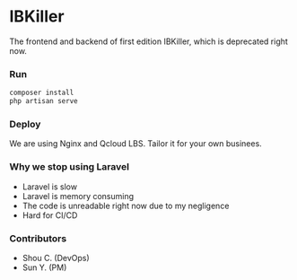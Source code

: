 # IBKiller

The frontend and backend of first edition IBKiller, which is deprecated right now.

### Run

```bash
composer install
php artisan serve
```

### Deploy
We are using Nginx and Qcloud LBS. Tailor it for your own businees.

### Why we stop using Laravel
* Laravel is slow
* Laravel is memory consuming
* The code is unreadable right now due to my negligence
* Hard for CI/CD

### Contributors
* Shou C. (DevOps)
* Sun Y. (PM)

